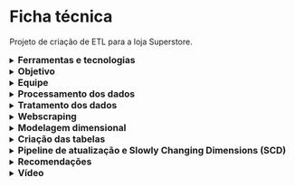 # Ficha técnica
Projeto de criação de ETL para a loja Superstore.

 <details>
 <summary><strong style="font-size: 16px;">Ferramentas e tecnologias</strong></summary>
     
- **Google BigQuery**: utilizado para arquivamento, tratamento e processamento dos dados;
- **SQL**: linguagem utilizada para manipulação e consulta dos dados;
- **Google Colab**: ambiente usado para execução de scripts em Python para coleta de dados externos via web scraping;
- **Python**: linguagem usada na coleta de dados via scraping e integração com fontes externas;
- **ChatGPT e Gemini**: utilizados como apoio técnico na validação de códigos;
- **Draw.io**: utilizado para desenhar o modelo dimensional e o fluxo do pipeline de dados.
   </details>

<details>
 <summary><strong style="font-size: 16px;">Objetivo</strong></summary>

Desenvolver um processo ETL (Extração, Transformação e Carga) eficiente e confiável para a base de dados da Super Store, com foco na criação de um data warehouse relacional otimizado. A proposta consiste em organizar os dados brutos e não estruturados em um modelo dimensional composto por tabelas fato e tabelas dimensão, permitindo consultas mais rápidas, redução de redundâncias e melhor desempenho no armazenamento.

O objetivo central é disponibilizar uma base analítica estruturada, capaz de fornecer informações relevantes para apoiar a tomada de decisão estratégica, reduzir a carga computacional sobre as fontes de dados originais e facilitar a criação de dashboards e relatórios gerenciais.

  </details>
<details>
 <summary><strong style="font-size: 16px;">Equipe</strong></summary>
Vanessa Santana do Amaral
 </details>
 
 <details>
 <summary><strong style="font-size: 16px;">Processamento dos dados</strong></summary>

Foi criado um projeto no Google BigQuery com o nome `etlsuperstore05`. Em seguida, a base de dados original foi carregada para o ambiente, formando a tabela bruta `superstorevendas.base_vendas`, composta por **51.290 registros**.

Essa base contém informações detalhadas sobre vendas, clientes, produtos, regiões e aspectos operacionais do processo de pedidos. Abaixo, a descrição das principais variáveis:

- **category**: Categoria principal do produto vendido.
- **sub_category**: Subcategoria do produto dentro da categoria principal.
- **city**: Cidade onde o pedido foi realizado.
- **state**: Estado correspondente à cidade do pedido.
- **country**: País de origem do pedido.
- **region**: Região geográfica do pedido.
- **market** e **market2**: Informações referentes à área de atuação de mercado.
- **customer_id**: Identificador único do cliente.
- **customer_name**: Nome do cliente.
- **segment**: Tipo de cliente (ex: consumidor, empresa, escritório doméstico).
- **product_id**: Identificador único do produto.
- **product_name**: Nome do produto vendido.
- **order_id**: Identificador único de cada pedido.
- **order_date**: Data em que o pedido foi realizado.
- **ship_date**: Data em que o pedido foi enviado.
- **ship_mode**: Modalidade de envio utilizada.
- **order_priority**: Prioridade atribuída ao pedido.
- **quantity**: Quantidade de itens vendidos.
- **sales**: Valor total da venda.
- **discount**: Desconto aplicado no pedido.
- **profit**: Lucro obtido com a venda.
- **shipping_cost**: Custo de envio do pedido.
- **weeknum**: Número da semana em que o pedido foi realizado.
- **year**: Ano da realização do pedido.
- **row_id**: Identificador único de cada linha no dataset.
- **unknown**: Coluna não especificada, de conteúdo irrelevante para o modelo.

</details>

 <details>
 <summary><strong style="font-size: 16px;">Tratamento dos dados</strong></summary>
Nesta fase inicial, foi adotada uma abordagem diagnóstica. Nenhuma modificação ou limpeza foi aplicada de imediato. O objetivo principal foi mapear a estrutura e qualidade dos dados, orientando decisões futuras durante a construção das tabelas.

#### Análises realizadas:

- **Valores nulos**: Nenhuma ocorrência identificada.
- **Valores duplicados**: Nenhuma duplicidade encontrada.
- **Dados discrepantes**:
    - **Categóricos**: Foi identificado que algumas colunas textuais necessitariam padronização futura, como remoção de espaços e conversão para letras minúsculas.
    - **Numéricos**: Todos os valores foram considerados coerentes com o contexto de negócio.
- **Exclusão de colunas irrelevantes** (planejada para a modelagem):
    - `row_id`: Campo sequencial sem valor analítico.
    - `unknown`: Coluna sem variação ou significado relevante (valor constante igual a 1).
- **Correção de tipos de dados**:
    - A conversão de `order_date` do tipo **TIMESTAMP** para **DATE** foi prevista, visto que a informação de horário estava zerada em todos os registros, sendo irrelevante para o modelo de análise temporal.
</details>

 <details>
 <summary><strong style="font-size: 16px;">Webscraping</strong></summary>
Foi realizado um experimento de web scraping utilizando Python no ambiente Google Colab, com o objetivo de explorar a coleta de dados externos relacionados a concorrentes e contexto de mercado.

Essa extração não foi integrada ao projeto principal, pois o foco da iniciativa era o desenvolvimento do pipeline ETL e a estruturação de um modelo dimensional. A atividade teve caráter exploratório e de aprendizado, contribuindo para o entendimento complementar de dados, mas sem impacto direto na base final.

</details>

 <details>
 <summary><strong style="font-size: 16px;">Modelagem dimensional</strong></summary>
Antes da criação das tabelas no BigQuery, foi desenhado o modelo dimensional do projeto. Foi escolhido o Esquema em Estrela devido à sua simplicidade e alta performance em consultas analíticas. A estrutura evita redundâncias, mas mantém os dados acessíveis e bem organizados para futuras explorações.

O objetivo era garantir clareza na estrutura, padronização das entidades e melhor desempenho nas consultas. A modelagem foi feita utilizando a ferramenta Draw.io, onde foram definidos:

1 tabela fato_vendas: Contém as métricas quantitativas como `sales`, `profit`, `discount`, `quantity` e `shipping_cost`. 

8 tabelas dimensão: dim_categoria, dim_cliente, dim_mercado, dim_order_priority, dim_produto, dim_regiao, dim_segmento, dim_ship_mode

</details>

 <details>
 <summary><strong style="font-size: 16px;">Criação das tabelas</strong></summary>

#### Criação das tabelas dimensão

Após a definição da modelagem dimensional, foram criadas as tabelas de dimensão conforme o planejado.

Ao todo, foram desenvolvidas 8 tabelas dimensão, já citadas no tópico anterior.

Durante o processo de criação, foi utilizado o comando `ROW_NUMBER()` para controle de duplicidade nas junções (`JOINs`), garantindo a integridade dos dados. Além disso, foram aplicadas chaves artificiais (UUIDs) nas situações em que não havia uma chave natural única, assegurando a existência de chaves primárias (PK) em todas as tabelas dimensão.

#### Criação da tabela fato

Na criação da tabela fato, optou-se por gerar um identificador único (`fato_id`) aleatório, que serve como chave primária (PK) da tabela.

Foram selecionadas as variáveis quantitativas que representam o panorama geral da Superstore, como `quantity`, `profit`, `discount`, entre outras métricas financeiras e operacionais.

Além disso, foram incluídas as chaves estrangeiras (FKs) que referenciam as tabelas dimensão, estabelecendo as relações por meio de operações `LEFT JOIN` para garantir que todos os registros da base principal fossem mantidos, mesmo que não houvesse correspondência em alguma dimensão.

#### Validação das tabelas geradas

Após a criação das tabelas, foram realizadas consultas para garantir que as tabelas estavam corretamente integradas e que a estrutura final entregava informações consistentes e corretas.

- **Contagem de registros:**
    - `base_vendas_limpa`: 51.290 registros
    - `fato_vendas`: 51.290 registros (igual à base original, indicando que não houve duplicação)
- **Verificação de integridade:**
    - Nenhum valor `NULL` foi encontrado nas chaves estrangeiras, confirmando a integridade referencial entre fato e dimensões.
- **Análise e resolução de duplicidades:**
    - Inicialmente, a tabela fato apresentava 55.996 registros devido a múltiplos matches na junção com dimensões.
    - O problema foi solucionado aplicando `ROW_NUMBER()` nas dimensões para garantir unicidade e filtragem dos registros, evitando multiplicidades e garantindo a consistência da tabela fato.

</details>

 <details>
 <summary><strong style="font-size: 16px;">Pipeline de atualização e Slowly Changing Dimensions (SCD)</strong></summary>

Nesta etapa, o foco foi mais descritivo e de aprendizado. Não foi implementado um pipeline automatizado em ferramentas específicas, mas sim desenhada a estrutura e o fluxo ideal para atualização dos dados.

O fluxo determinado para atualização é o seguinte:

1. **Atualização da base limpa (`superstore_base_limpa`)**: Esta etapa deve ser executada primeiro, pois as tabelas de dimensão dependem diretamente dos dados limpos e padronizados presentes nesta base.
2. **Atualização das tabelas dimensão**: Após a base limpa estar atualizada, as tabelas de dimensão são reconstruídas ou atualizadas com os dados provenientes da base limpa. Isso garante que todas as dimensões estejam atualizadas antes da criação da tabela fato.
3. **Atualização da tabela fato**: Por fim, a tabela fato é gerada a partir das junções das tabelas dimensão com a base limpa. Este passo deve ocorrer após a atualização completa das dimensões para garantir integridade e consistência nos dados relacionais.

Assim, a ordem lógica da atualização é fundamental para garantir que todas as dependências sejam respeitadas, evitando inconsistências ou erros no modelo dimensional.

#### Tratamento de Slowly Changing Dimensions (SCD)

Durante o desenvolvimento deste projeto, foi considerado a importância do tratamento de Slowly Changing Dimensions (SCD) para garantir que alterações nos dados dimensionais fossem gerenciadas adequadamente ao longo do tempo.

Foi optado por implementar o **SCD tipo 1**, que consiste em sobrescrever os dados antigos pelas novas informações, sem manter o histórico de alterações. Essa decisão foi tomada com base no contexto e nas necessidades atuais da Super Store, onde o foco principal é a análise do estado atual dos dados, e não o rastreamento histórico detalhado.

Essa abordagem simplifica a manutenção das tabelas de dimensão, evitando a complexidade adicional de armazenar múltiplas versões de registros. No entanto, recomendamos que futuros projetos avaliem a possibilidade de implementar SCD Tipo 2 ou Tipo 3 caso seja necessário acompanhar mudanças históricas para análises mais profundas.

Assim, o tratamento de SCD está alinhado com a simplicidade, performance e objetivo analítico deste modelo dimensional.

</details>

 <details>
 <summary><strong style="font-size: 16px;">Recomendações</strong></summary>

- Automatizar o pipeline para agendamento e monitoramento das atualizações.
- Criar testes automatizados para validar a integridade e consistência dos dados após cada execução.
- Avaliar uso de Slowly Changing Dimensions (SCD) para controlar histórico de mudanças importantes nas dimensões.
- Manter documentação atualizada dos processos e regras aplicadas.
- Otimizar consultas e estrutura das tabelas para garantir boa performance com o crescimento dos dados.
- Estabelecer governança de dados para segurança, privacidade e compliance.
 </details>

 <details>
 <summary><strong style="font-size: 16px;">Vídeo</strong></summary>
  [Clique para assistir](https://www.loom.com/share/71b493d7377d4efabdd43db59f7d2d96?sid=be8efb41-ebf6-407b-9f8f-ff3b77fbd7ec)

 </details>
